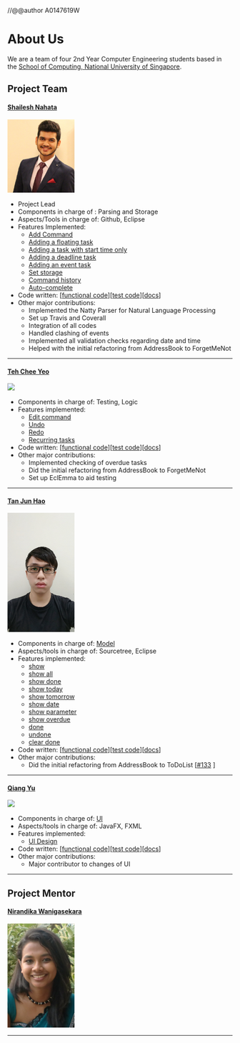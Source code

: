 //@@author A0147619W
# About Us

We are a team of four 2nd Year Computer Engineering students based in the [School of Computing, National University of Singapore](http://www.comp.nus.edu.sg).

## Project Team

#### [Shailesh Nahata](https://github.com/nahata-shailesh) <br>
<img src="images/Shailesh.JPG" width="150"><br>

* Project Lead
* Components in charge of : Parsing and Storage <br>
* Aspects/Tools in charge of: Github, Eclipse
* Features Implemented:
   * [Add Command](https://github.com/CS2103AUG2016-T11-C2/main/blob/master/docs/UserGuide.md#adding-a-task-add)
   * [Adding a floating task](https://github.com/CS2103AUG2016-T11-C2/main/blob/master/docs/UserGuide.md#adding-a-floating-task)
   * [Adding a task with start time only](https://github.com/CS2103AUG2016-T11-C2/main/blob/master/docs/UserGuide.md#adding-a-task-with-a-start-time-only)
   * [Adding a deadline task](https://github.com/CS2103AUG2016-T11-C2/main/blob/master/docs/UserGuide.md#adding-a-deadline-task)
   * [Adding an event task](https://github.com/CS2103AUG2016-T11-C2/main/blob/master/docs/UserGuide.md#adding-an-event-task)
   * [Set storage](https://github.com/CS2103AUG2016-T11-C2/main/blob/master/docs/UserGuide.md#set-storage-setstorage)
   * [Command history](https://github.com/CS2103AUG2016-T11-C2/main/blob/master/docs/UserGuide.md#command-history-up-and-down-arrow-keys)
   * [Auto-complete](https://github.com/CS2103AUG2016-T11-C2/main/blob/master/docs/UserGuide.md#autocomplete-feature-tab-button-or-space-bar)
* Code written: [[functional code](A0147619W.md)][[test code](A0147619W.md)][[docs](A0147619W.md)]
* Other major contributions:
  * Implemented the Natty Parser for Natural Language Processing
  * Set up Travis and Coverall
  * Integration of all codes
  * Handled clashing of events
  * Implemented all validation checks regarding date and time
  * Helped with the initial refactoring from AddressBook to ForgetMeNot

-----

#### [Teh Chee Yeo](https://github.com/cheo1994) <br>
<img src="images/Chee Yeo.png" width="150"><br>

* Components in charge of: Testing, Logic <br> 
* Features implemented:
  * [Edit command](https://github.com/CS2103AUG2016-T11-C2/main/blob/master/docs/UserGuide.md#editing-a-task-edit)
  * [Undo](https://github.com/CS2103AUG2016-T11-C2/main/blob/master/docs/UserGuide.md#undo-a-task-undo)
  * [Redo](https://github.com/CS2103AUG2016-T11-C2/main/blob/master/docs/UserGuide.md#redo-a-task-redo)
  * [Recurring tasks](https://github.com/CS2103AUG2016-T11-C2/main/blob/master/docs/UserGuide.md#adding-a-recurring-task)
* Code written: [[functional code](A0139671X.md)][[test code](A0139671X.md)][[docs](A0139671X.md)]
* Other major contributions:
  * Implemented checking of overdue tasks
  * Did the initial refactoring from AddressBook to ForgetMeNot
  * Set up EclEmma to aid testing

-----

#### [Tan Jun Hao](https://github.com/e0003083)  <br>
<img src="images/Jun Hao.jpg" width="150"><br>

* Components in charge of: [Model](https://github.com/CS2103AUG2016-T11-C2/main/tree/master/src/main/java/seedu/forgetmenot/model)
* Aspects/tools in charge of: Sourcetree, Eclipse
* Features implemented:
   * [show](https://github.com/CS2103AUG2016-T11-C2/main/blob/master/docs/UserGuide.md#showing-full-list-show)
   * [show all](https://github.com/CS2103AUG2016-T11-C2/main/blob/master/docs/UserGuide.md#showing-all-task-show-all)
   * [show done](https://github.com/CS2103AUG2016-T11-C2/main/blob/master/docs/UserGuide.md#show-all-the-done-tasks-show-done)
   * [show today](https://github.com/CS2103AUG2016-T11-C2/main/blob/master/docs/UserGuide.md#showing-list-for-today-show-today)
   * [show tomorrow](https://github.com/CS2103AUG2016-T11-C2/main/blob/master/docs/UserGuide.md#showing-list-for-tomorrow-show-tomorrow)
   * [show date](https://github.com/CS2103AUG2016-T11-C2/main/blob/master/docs/UserGuide.md#showing-list-for-specific-date-show-date)
   * [show parameter](https://github.com/CS2103AUG2016-T11-C2/main/blob/master/docs/UserGuide.md#showing-list-for-special-parameters-show-parameter)
   * [show overdue](https://github.com/CS2103AUG2016-T11-C2/main/blob/master/docs/UserGuide.md#showing-a-list-for-overdue-tasks-show-overdue) 
   * [done](https://github.com/CS2103AUG2016-T11-C2/main/blob/master/docs/UserGuide.md#mark-as-done-done)
   * [undone](https://github.com/CS2103AUG2016-T11-C2/main/blob/master/docs/UserGuide.md#mark-as-undone-undone)
   * [clear done](https://github.com/CS2103AUG2016-T11-C2/main/blob/master/docs/UserGuide.md#clearing-only-the-done-tasks-clear-done)
* Code written: [[functional code](A123456.md)][[test code](A123456.md)][[docs](A123456.md)]
* Other major contributions:
  * Did the initial refactoring from AddressBook to ToDoList [[#133](https://github.com/se-edu/addressbook-level4/pull/152) ] 

-----

#### [Qiang Yu](https://github.com/Hastyrush) <br>
<img src="images/Qiang Yu.png" width="150"><br>

* Components in charge of: [UI](https://github.com/CS2103AUG2016-T11-C2/main/tree/master/src/main/java/seedu/forgetmenot/ui)
* Aspects/tools in charge of: JavaFX, FXML
* Features implemented:
   * [UI Design](https://github.com/CS2103AUG2016-T11-C2/main/blob/master/docs/images/ForgetMeNotUI.png)
* Code written: [[functional code]()][[test code]()][[docs]()]
* Other major contributions:
  * Major contributor to changes of UI

-----

## Project Mentor
 
#### [Nirandika Wanigasekara](https://github.com/nirandiw) <br>
<img src="images/ProjectMentor.png" width="150">

-----
